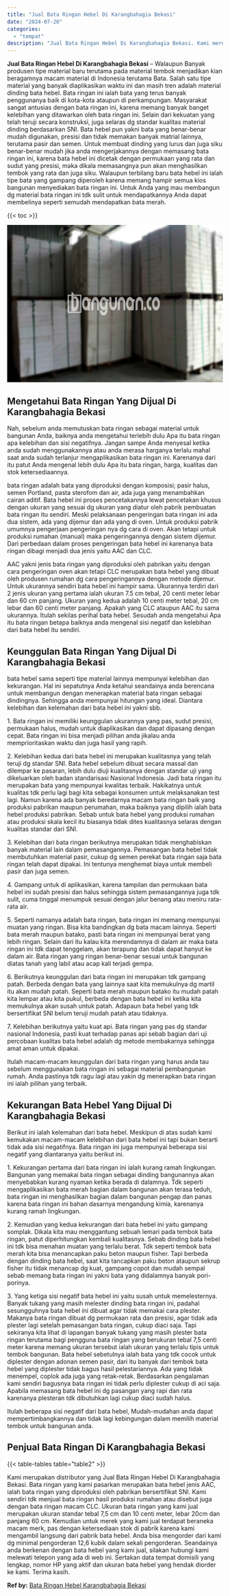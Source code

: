 ```yaml
---
title: "Jual Bata Ringan Hebel Di Karangbahagia Bekasi"
date: "2024-07-20"
categories: 
  - "tempat"
description: "Jual Bata Ringan Hebel Di Karangbahagia Bekasi. Kami merupakan distributor yang Jual Bata Ringan Hebel Di Karangbahagia Bekasi. Bata ringan yang kami pasarka..."
---
```


**Jual Bata Ringan Hebel Di Karangbahagia Bekasi** – Walaupun Banyak produsen tipe material baru terutama pada material tembok menjadikan kian beragamnya macam material di Indonesia terutama Bata. Salah satu tipe material yang banyak diaplikasikan waktu ini dan masih tren adalah material dinding bata hebel. Bata ringan ini ialah bata yang terus banyak penggunanya baik di kota-kota ataupun di perkampungan. Masyarakat sangat antusias dengan bata ringan ini, karena memang banyak banget kelebihan yang ditawarkan oleh bata ringan ini. Selain dari kekuatan yang telah teruji secara konstruksi, juga selaras dg standar kualitas material dinding berdasarkan SNI. Bata hebel pun yakni bata yang benar-benar mudah digunakan, presisi dan tidak memakan banyak matrial lainnya, terutama pasir dan semen. Untuk membuat dinding yang lurus dan juga siku benar-benar mudah jika anda mengerjakannya dengan memasang bata ringan ini, karena bata hebel ini dicetak dengan permukaan yang rata dan sudut yang presisi, maka dikala memasangnya pun akan menghasilkan tembok yang rata dan juga siku. Walaupun terbilang baru bata hebel ini ialah tipe bata yang gampang diperoleh karena memang hampir semua kios bangunan menyediakan bata ringan ini. Untuk Anda yang mau membangun dg material bata ringan ini tdk sulit untuk mendapatkannya Anda dapat membelinya seperti semudah mendapatkan bata merah.

{{< toc >}}

![Jual Bata Ringan Hebel Di Karangbahagia Bekasi](/images/jual-hebel-murah-38.png)

## Mengetahui Bata Ringan Yang Dijual Di Karangbahagia Bekasi

Nah, sebelum anda memutuskan bata ringan sebagai material untuk bangunan Anda, baiknya anda mengetahui terlebih dulu Apa itu bata ringan apa kelebihan dan sisi negatifnya. Jangan sampe Anda menyesal ketika anda sudah menggunakannya atau anda merasa harganya terlalu mahal saat anda sudah terlanjur mengaplikasikan bata ringan ini. Karenanya dari itu patut Anda mengenal lebih dulu Apa itu bata ringan, harga, kualitas dan stok ketersediaannya.

bata ringan adalah bata yang diproduksi dengan komposisi; pasir halus, semen Portland, pasta sterofom dan air, ada juga yang menambahkan cairan aditif. Bata hebel ini proses pencetakannya lewat pencetakan khusus dengan ukuran yang sesuai dg ukuran yang diatur oleh pabrik pembuatan bata ringan itu sendiri. Meski pelaksanaan pengeringan bata ringan ini ada dua sistem, ada yang dijemur dan ada yang di oven. Untuk produksi pabrik umumnya pengerjaan pengeringan nya dg cara di oven. Akan tetapi untuk produksi rumahan (manual) maka pengeringannya dengan sistem dijemur. Dari perbedaan dalam proses pengeringan bata hebel ini karenanya bata ringan dibagi menjadi dua jenis yaitu AAC dan CLC.

AAC yakni jenis bata ringan yang diproduksi oleh pabrikan yaitu dengan cara pengeringan oven akan tetapi CLC merupakan bata hebel yang dibuat oleh produsen rumahan dg cara pengeringannya dengan metode dijemur. Untuk ukurannya sendiri bata hebel ini hampir sama. Ukurannya terdiri dari 2 jenis ukuran yang pertama ialah ukuran 7.5 cm tebal, 20 centi meter lebar dan 60 cm panjang. Ukuran yang kedua adalah 10 centi meter tebal, 20 cm lebar dan 60 centi meter panjang. Apakah yang CLC ataupun AAC itu sama ukurannya. Itulah sekilas perihal bata hebel. Sesudah anda mengetahui Apa itu bata ringan betapa baiknya anda mengenal sisi negatif dan kelebihan dari bata hebel itu sendiri.

## Keunggulan Bata Ringan Yang Dijual Di Karangbahagia Bekasi

bata hebel sama seperti tipe material lainnya mempunyai kelebihan dan kekurangan. Hal ini sepatutnya Anda ketahui seandainya anda berencana untuk membangun dengan menerapkan material bata ringan sebagai dindingnya. Sehingga anda mempunyai hitungan yang ideal. Diantara kelebihan dan kelemahan dari bata hebel ini yakni sbb.

1\. Bata ringan ini memiliki keunggulan ukurannya yang pas, sudut presisi, permukaan halus, mudah untuk diaplikasikan dan dapat dipasang dengan cepat. Bata ringan ini bisa menjadi pilihan anda jikalau anda memprioritaskan waktu dan juga hasil yang rapih.

2\. Kelebihan kedua dari bata hebel ini merupakan kualitasnya yang telah teruji dg standar SNI. Bata hebel sebelum dibuat secara massal dan dilempar ke pasaran, lebih dulu diuji kualitasnya dengan standar uji yang dikeluarkan oleh badan standarisasi Nasional Indonesia. Jadi bata ringan itu merupakan bata yang mempunyai kwalitas terbaik. Hakikatnya untuk kualitas tdk perlu lagi bagi kita sebagai konsumen untuk melaksanakan test lagi. Namun karena ada banyak beredarnya macam bata ringan baik yang produksi pabrikan maupun perumahan, maka baiknya yang dipilih ialah bata hebel produksi pabrikan. Sebab untuk bata hebel yang produksi rumahan atau produksi skala kecil itu biasanya tidak dites kualitasnya selaras dengan kualitas standar dari SNI.

3\. Kelebihan dari bata ringan berikutnya merupakan tidak menghabiskan banyak material lain dalam pemasangannya. Pemasangan bata hebel tidak membutuhkan material pasir, cukup dg semen perekat bata ringan saja bata ringan telah dapat dipakai. Ini tentunya menghemat biaya untuk membeli pasir dan juga semen.

4\. Gampang untuk di aplikasikan, karena tampilan dan permukaan bata hebel ini sudah presisi dan halus sehingga sistem pemasangannya juga tdk sulit, cuma tinggal menumpuk sesuai dengan jalur benang atau meniru rata-rata air.

5\. Seperti namanya adalah bata ringan, bata ringan ini memang mempunyai muatan yang ringan. Bisa kita bandingkan dg bata macam lainnya. Seperti bata merah maupun batako, pasti bata ringan ini mempunyai berat yang lebih ringan. Selain dari itu kalau kita merendamnya di dalam air maka bata ringan ini tdk dapat tenggelam, akan terapung dan tidak dapat hanyut ke dalam air. Bata ringan yang ringan benar-benar sesuai untuk bangunan diatas tanah yang labil atau acap kali terjadi gempa.

6\. Berikutnya keunggulan dari bata ringan ini merupakan tdk gampang patah. Berbeda dengan bata yang lainnya saat kita memukulnya dg martil itu akan mudah patah. Seperti bata merah maupun batako itu mudah patah kita lempar atau kita pukul, berbeda dengan bata hebel ini ketika kita memukulnya akan susah untuk patah. Adapaun bata hebel yang tdk bersertifikat SNI belum teruji mudah patah atau tidaknya.

7\. Kelebihan berikutnya yaitu kuat api. Bata ringan yang pas dg standar nasional Indonesia, pasti kuat terhadap panas api sebab bagian dari uji percobaan kualitas bata hebel adalah dg metode membakarnya sehingga amat aman untuk dipakai.

Itulah macam-macam keunggulan dari bata ringan yang harus anda tau sebelum menggunakan bata ringan ini sebagai material pembangunan rumah. Anda pastinya tdk ragu lagi atau yakin dg menerapkan bata ringan ini ialah pilihan yang terbaik.

## Kekurangan Bata Hebel Yang Dijual Di Karangbahagia Bekasi

Berikut ini ialah kelemahan dari bata hebel. Meskipun di atas sudah kami kemukakan macam-macam kelebihan dari bata hebel ini tapi bukan berarti tidak ada sisi negatifnya. Bata ringan ini juga mempunyai beberapa sisi negatif yang diantaranya yaitu berikut ini.

1\. Kekurangan pertama dari bata ringan ini ialah kurang ramah lingkungan. Bangunan yang memakai bata ringan sebagai dinding bangunannya akan menyebabkan kurang nyaman ketika berada di dalamnya. Tdk seperti mengaplikasikan bata merah bagian dalam bangunan akan terasa teduh, bata ringan ini menghasilkan bagian dalam bangunan pengap dan panas karena bata ringan ini bahan dasarnya mengandung kimia, karenanya kurang ramah lingkungan.

2\. Kemudian yang kedua kekurangan dari bata hebel ini yaitu gampang somplak. Dikala kita mau menggantung sebuah lemari pada tembok bata ringan, patut diperhitungkan kembali kualitasnya. Sebab dinding bata hebel ini tdk bisa menahan muatan yang terlalu berat. Tdk seperti tembok bata merah kita bisa menancapkan paku beton maupun fisher. Tapi berbeda dengan dinding bata hebel, saat kita tancapkan paku beton ataupun sekrup fisher itu tidak menancap dg kuat, gampang copot dan mudah sempal sebab memang bata ringan ini yakni bata yang didalamnya banyak pori-porinya.

3\. Yang ketiga sisi negatif bata hebel ini yaitu susah untuk memelesternya. Banyak tukang yang masih melester dinding bata ringan ini, padahal sesungguhnya bata hebel ini dibuat agar tidak memakai cara plester. Makanya bata ringan dibuat dg permukaan rata dan presisi, agar tidak ada plester lagi setelah pemasangan bata ringan, cukup diaci saja. Tapi sekiranya kita lihat di lapangan banyak tukang yang masih plester bata ringan terutama bagi pengguna bata ringan yang berukuran tebal 7,5 centi meter karena memang ukuran tersebut ialah ukuran yang terlalu tipis untuk tembok bangunan. Bata hebel sebetulnya ialah bata yang tdk cocok untuk diplester dengan adonan semen pasir, dari itu banyak dari tembok bata hebel yang diplester tidak bagus hasil pelestariannya. Ada yang tidak menempel, coplok ada juga yang retak-retak. Berdasarkan pengalaman kami sendiri bagusnya bata ringan ini tidak perlu diplester cukup di aci saja. Apabila memasang bata hebel ini dg pasangan yang rapi dan rata karenanya plesteran tdk dibutuhkan lagi cukup diaci sudah halus.

Itulah beberapa sisi negatif dari bata hebel, Mudah-mudahan anda dapat mempertimbangkannya dan tidak lagi kebingungan dalam memilih material tembok untuk bangunan anda.

## Penjual Bata Ringan Di Karangbahagia Bekasi

{{< table-tables table="table2" >}}

Kami merupakan distributor yang Jual Bata Ringan Hebel Di Karangbahagia Bekasi. Bata ringan yang kami pasarkan merupakan bata hebel jenis AAC, ialah bata ringan yang diproduksi oleh pabrikan bersertifikat SNI. Kami sendiri tdk menjual bata ringan hasil produksi rumahan atau disebut juga dengan bata ringan macam CLC. Ukuran bata ringan yang kami jual merupakan ukuran standar tebal 7,5 cm dan 10 centi meter, lebar 20cm dan panjang 60 cm. Kemudian untuk merek yang kami jual terdapat beraneka macam merk, pas dengan ketersediaan stok di pabrik karena kami mengambil langsung dari pabrik bata hebel. Anda bisa mengorder dari kami dg minimal pengorderan 12,6 kubik dalam sekali pengorderan. Seandainya anda berkenan dengan bata hebel yang kami jual, silakan hubungi kami melewati telepon yang ada di web ini. Sertakan data tempat domisili yang lengkap, nomor HP yang aktif dan ukuran bata hebel yang hendak diorder ke kami. Terima kasih.

**Ref by:** [Bata Ringan Hebel Karangbahagia Bekasi](https://id.wikipedia.org/wiki/Bata)
